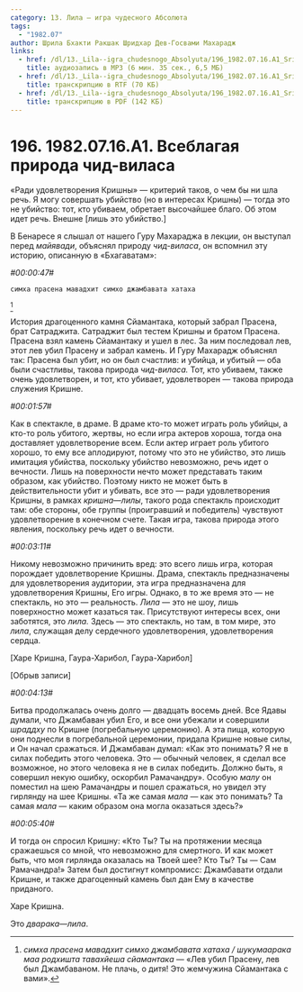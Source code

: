 ```yaml
---
category: 13. Лила — игра чудесного Абсолюта
tags:
  - "1982.07"
author: Шрила Бхакти Ракшак Шридхар Дев-Госвами Махарадж
links:
  - href: /dl/13._Lila--igra_chudesnogo_Absolyuta/196_1982.07.16.A1_SridharMj_Vseblagaja_priroda_chid-vilasa.mp3
    title: аудиозапись в MP3 (6 мин. 35 сек., 6,5 МБ)
  - href: /dl/13._Lila--igra_chudesnogo_Absolyuta/196_1982.07.16.A1_SridharMj_Vseblagaja_priroda_chid-vilasa.rtf
    title: транскрипцию в RTF (70 КБ)
  - href: /dl/13._Lila--igra_chudesnogo_Absolyuta/196_1982.07.16.A1_SridharMj_Vseblagaja_priroda_chid-vilasa.pdf
    title: транскрипцию в PDF (142 КБ)
---
```


# 196. 1982.07.16.A1. Всеблагая природа чид-виласа

«Ради удовлетворения Кришны» — критерий таков, о чем бы ни шла речь. Я могу совершать убийство (но в интересах Кришны) — тогда это не убийство: тот, кто убиваем, обретает высочайшее благо. Об этом идет речь. Внешне [лишь это убийство.]

В Бенаресе я слышал от нашего Гуру Махараджа в лекции, он выступал перед *майявади*, объяснял природу *чид-виласа*, он вспомнил эту историю, описанную в «Бхагаватам»:

*#00:00:47#*

    симха прасена мавадхит симхо джамбавата хатаха
[^_ftn1]

История драгоценного камня Сйамантака, который забрал Прасена, брат Сатраджита. Сатраджит был тестем Кришны и братом Прасена. Прасена взял камень Сйамантаку и ушел в лес. За ним последовал лев, этот лев убил Прасену и забрал камень. И Гуру Махарадж объяснял так: Прасена был убит, но он был счастлив: и убийца, и убитый — оба были счастливы, такова природа *чид-виласа.* Тот, кто убиваем, также очень удовлетворен, и тот, кто убивает, удовлетворен — такова природа служения Кришне.

*#00:01:57#*

Как в спектакле, в драме. В драме кто-то может играть роль убийцы, а кто-то роль убитого, жертвы, но если игра актеров хороша, тогда она доставляет удовлетворение всем. Если актер играет роль убитого хорошо, то ему все аплодируют, потому что это не убийство, это лишь имитация убийства, поскольку убийство невозможно, речь идет о вечности. Лишь на поверхности нечто может представать таким образом, как убийство. Поэтому никто не может быть в действительности убит и убивать, все это — ради удовлетворения Кришны, в рамках *кришна*—*лилы*, такого рода спектакль происходит там: обе стороны, обе группы (проигравший и победитель) чувствуют удовлетворение в конечном счете. Такая игра, такова природа этого явления, поскольку речь идет о вечности.

*#00:03:11#*

Никому невозможно причинить вред: это всего лишь игра, которая порождает удовлетворение Кришны. Драма, спектакль предназначены для удовлетворения аудитории, эта игра предназначена для удовлетворения Кришны, Его игры. Однако, в то же время это — не спектакль, но это — реальность. *Лила* — это не шоу, лишь поверхностно может казаться так. Присутствуют интересы всех, они заботятся, это *лила.* Здесь — это спектакль, но там, в том мире, это *лила*, служащая делу сердечного удовлетворения, удовлетворения сердца.

[Харе Кришна, Гаура-Харибол, Гаура-Харибол]

[Обрыв записи]

*#00:04:13#*

Битва продолжалась очень долго — двадцать восемь дней. Все Ядавы думали, что Джамбаван убил Его, и все они убежали и совершили *шраддху* по Кришне (погребальную церемонию). А эта пища, которую они поднесли в погребальной церемонии, придала Кришне новые силы, и Он начал сражаться. И Джамбаван думал: «Как это понимать? Я не в силах победить этого человека. Это — обычный человек, я сделал все возможное, но этого человека я не в силах победить. Должно быть, я совершил некую ошибку, оскорбил Рамачандру». Особую *малу* он поместил на шею Рамачандры и пошел сражаться, но увидел эту гирлянду на шее Кришны. «Та же самая *мала* — как это понимать? Та самая *мала* — каким образом она могла оказаться здесь?»

*#00:05:40#*

И тогда он спросил Кришну: «Кто Ты? Ты на протяжении месяца сражаешься со мной, что невозможно для смертного. И как может быть, что моя гирлянда оказалась на Твоей шее? Кто Ты? Ты — Сам Рамачандра!» Затем был достигнут компромисс: Джамбавати отдали Кришне, и также драгоценный камень был дан Ему в качестве приданого.

Харе Кришна.

Это *дварака*—*лила*.



[^_ftn1]: *симха прасена мавадхит симхо джамбавата хатаха / шукумаарака маа родхишта тавахйеша сйамантака* — «Лев убил Прасену, лев был Джамбаваном. Не плачь, о дитя! Это жемчужина Сйамантака с вами».

